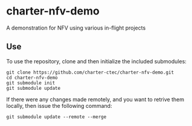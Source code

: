 # charter-nfv-demo
A demonstration for NFV using various in-flight projects

## Use

To use the repository, clone and then initialize the included submodules:

```
git clone https://github.com/charter-ctec/charter-nfv-demo.git
cd charter-nfv-demo
git submodule init
git submodule update
```

If there were any changes made remotely, and you want to retrive them locally, then issue the following command:

```
git submodule update --remote --merge
```
